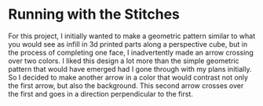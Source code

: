 # Running with the Stitches

For this project, I initially wanted to make a geometric pattern similar to what you would see as infill in 3d printed parts along a perspective cube, but in the process of completing one face, I inadvertently made an arrow crossing over two colors. I liked this design a lot more than the simple geometric pattern that would have emerged had I gone through with my plans initially. So I decided to make another arrow in a color that would contrast not only the first arrow, but also the background. This second arrow crosses over the first and goes in a direction perpendicular to the first.
